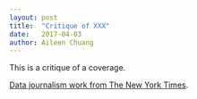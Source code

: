 ```yaml
---
layout: post
title:  "Critique of XXX"
date:   2017-04-03
author: Aileen Chuang
---
```


This is a critique of a coverage.

[Data journalism work from The New York Times](http://nytimes.com).
